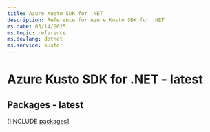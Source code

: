 ```yaml
---
title: Azure Kusto SDK for .NET
description: Reference for Azure Kusto SDK for .NET
ms.date: 03/14/2025
ms.topic: reference
ms.devlang: dotnet
ms.service: kusto
---
```

# Azure Kusto SDK for .NET - latest
## Packages - latest
[!INCLUDE [packages](kusto-index.md)]